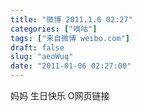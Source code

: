 ```yaml
---
title: "微博 2011.1.6 02:27"
categories: ["嘀咕"]
tags: ["来自微博 weibo.com"]
draft: false
slug: "aeoWuq"
date: "2011-01-06 02:27:00"
---
```


<p>妈妈 生日快乐 O网页链接 ​​​​</p>
